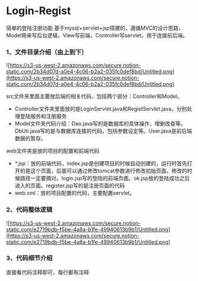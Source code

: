 # Login-Regist
简单的登陆注册功能
基于mysql+servlet+jsp搭建的，遵循MVC的设计思路，Model用来写后台逻辑，View写前端，Controller写servlet，用于连接前后端。

### 1、文件目录介绍（由上到下）

![https://s3-us-west-2.amazonaws.com/secure.notion-static.com/2b34d07d-a0e4-4c06-b2a2-035fc0def8bd/Untitled.png](https://s3-us-west-2.amazonaws.com/secure.notion-static.com/2b34d07d-a0e4-4c06-b2a2-035fc0def8bd/Untitled.png)

src文件夹里面主要放后端的相关代码，包括两个部分：Controller和Model。

- Controller文件夹里面放的是LoginServlet.java和RegistServlet.java，分别处理登陆服务和注册服务
- Model文件夹代码介绍：Dao.java写的是数据库的具体操作，增删改查等。DbUti.java写的是与数据库连接的代码，包括参数设定等。User.java是前后端数据的暂存。

web文件夹是放的项目的配置和前端代码

- *.jsp：放的前端代码，index.jsp是创建项目的时候自动创建的，运行时首先打开的是这个页面，后面可以通过修改tomcat参数进行修改初始页面，修改的时候路径一定要搞对。login.jsp写的登陆的前端页面。ok.jsp放的登陆成功之后进入的页面。register.jsp写的是注册页面的代码
- web.xml：放的项目配置的代码，主要配置servlet。

### 2、代码整体逻辑

![https://s3-us-west-2.amazonaws.com/secure.notion-static.com/e2719bdb-f5be-4a8a-b1fe-49940613b9b1/Untitled.png](https://s3-us-west-2.amazonaws.com/secure.notion-static.com/e2719bdb-f5be-4a8a-b1fe-49940613b9b1/Untitled.png)

### 3、代码细节介绍

直接看代码注释即可，每行都有注释
